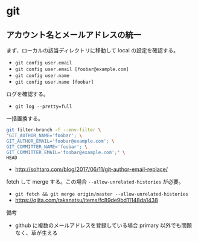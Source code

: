 # git

## アカウント名とメールアドレスの統一

まず、ローカルの該当ディレクトリに移動して local の設定を確認する。

- `git config user.email`
- `git config user.email [foobar@example.com]`
- `git config user.name`
- `git config user.name [foobar]`

ログを確認する。

- `git log --pretty=full`

一括置換する。

```bash
git filter-branch -f --env-filter \
"GIT_AUTHOR_NAME='foobar'; \
GIT_AUTHOR_EMAIL='foobar@example.com'; \
GIT_COMMITTER_NAME='foobar'; \
GIT_COMMITTER_EMAIL='foobar@example.com';" \
HEAD
```

- <http://sohtaro.com/blog/2017/06/11/git-author-email-replace/>

fetch して merge する。この場合 `--allow-unrelated-histories` が必要。

- `git fetch && git merge origin/master --allow-unrelated-histories`
- <https://qiita.com/takanatsu/items/fc89de9bd11148da1438>

備考

- github に複数のメールアドレスを登録している場合 primary 以外でも問題なく、草が生える
